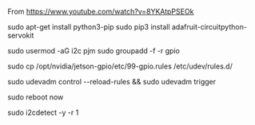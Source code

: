 
From https://www.youtube.com/watch?v=8YKAtpPSEOk

sudo apt-get install python3-pip
sudo pip3 install adafruit-circuitpython-servokit


sudo usermod -aG i2c pjm
sudo groupadd -f -r gpio

sudo cp /opt/nvidia/jetson-gpio/etc/99-gpio.rules /etc/udev/rules.d/

sudo udevadm control --reload-rules && sudo udevadm trigger

sudo reboot now




sudo i2cdetect -y -r 1


